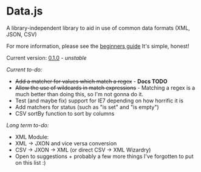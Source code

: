 Data.js
=======

A library-independent library to aid in use of common data formats (XML, JSON, CSV)

For more information, please see the [beginners guide](https://github.com/MentalAtom/Data.js/wiki)
It's simple, honest!

Current version: [0.1.0](https://github.com/MentalAtom/Data.js/releases/tag/0.1.0) - *unstable*

*Current to-do:*
* ~~Add a matcher for values which match a regex~~ - **Docs TODO**
* ~~Allow the use of wildcards in match expressions~~ - Matching a regex is a much better than doing this, so I'm not gonna do it.
* Test (and maybe fix) support for IE7 depending on how horrific it is
* Add matchers for status (such as "is set" and "is empty")
* CSV sortBy function to sort by columns

*Long term to-do:*
* XML Module:
* XML -> JXON and vice versa conversion
* CSV -> JXON -> XML (or direct CSV -> XML Wizardry)
* Open to suggestions + probably a few more things I've forgotten to put on this list :)
